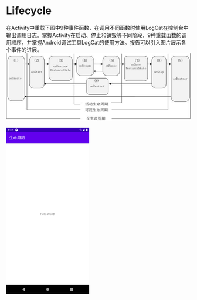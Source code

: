 # Lifecycle
在Activity中重载下图中9种事件函数，在调用不同函数时使用LogCat在控制台中输出调用日志。掌握Activity在启动、停止和销毁等不同阶段，9种重载函数的调用顺序，并掌握Android调试工具LogCat的使用方法。报告可以引入图片展示各个事件的进展。
![img.png](images/img.png)

![img_1.png](images/img_1.png)